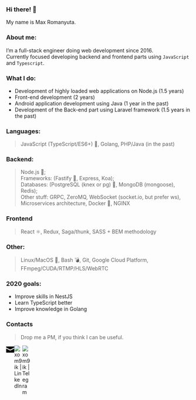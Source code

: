 ### Hi there! 👋
My name is Max Romanyuta.

### About me:
I’m a full-stack engineer doing web development since 2016. <br>
Currently focused developing backend and frontend parts using `JavaScript` and `Typescript`. 

### What I do:
- Development of highly loaded web applications on Node.js (1.5 years)
- Front-end development (2 years)
- Android application development using Java (1 year in the past)
- Development of the Back-end part using Laravel framework (1.5 years in the past)

### Languages:
> JavaScript (TypeScript/ES6+) 💛, Golang, PHP/Java (in the past)

### Backend:  
> Node.js 💚; <br>
Frameworks: (Fastify 🖤, Express, Koa); <br>
Databases: (PostgreSQL (knex or pg) 💙, MongoDB (mongoose), Redis); <br>
Other stuff: GRPC, ZeroMQ, WebSocket (socket.io, but prefer ws), Microservices architecture, Docker 🐳, NGINX  
  
### Frontend
> React  ⚛️, Redux, Saga/thunk, SASS + BEM methodology  
  
### Other:  
> Linux/MacOS 🚀, Bash 💣, Git, Google Cloud Platform, FFmpeg/CUDA/RTMP/HLS/WebRTC

### 2020 goals:  
- Improve skills in NestJS
- Learn TypeScript better
- Improve knowledge in Golang

### Contacts
> Drop me a PM, if you think I can be useful.

[<img align="left" alt="xom9ik | Gmail" width="22px" src="https://raw.githubusercontent.com/iconic/open-iconic/master/svg/envelope-closed.svg" />][xom9ik.code@gmail.com]
[<img align="left" alt="xom9ik | LinkedIn" width="22px" src="https://cdn.jsdelivr.net/npm/simple-icons@v3/icons/linkedin.svg" />][linkedin]
[<img align="left" alt="xom9ik | Telegram" width="22px" src="https://cdn.jsdelivr.net/npm/simple-icons@v3/icons/telegram.svg" />][telegram]

[xom9ik.code@gmail.com]: mailto:xom9ik.code@gmail.com
[linkedin]: https://linkedin.com/in/xom9ik
[telegram]: https://t.me/xom9ik

